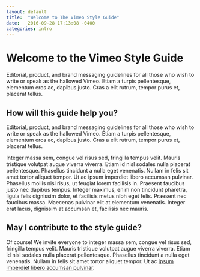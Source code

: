 ```yaml
---
layout: default
title:  "Welcome to The Vimeo Style Guide"
date:   2016-09-28 17:13:08 -0400
categories: intro
---
```

# Welcome to the Vimeo Style Guide

Editorial, product, and brand messaging guidelines for all those who wish to write or speak as the hallowed Vimeo. Etiam a turpis pellentesque, elementum eros ac, dapibus justo. Cras a elit rutrum, tempor purus et, placerat tellus.

## How will this guide help you?

Editorial, product, and brand messaging guidelines for all those who wish to write or speak as the hallowed Vimeo. Etiam a turpis pellentesque, elementum eros ac, dapibus justo. Cras a elit rutrum, tempor purus et, placerat tellus.

Integer massa sem, congue vel risus sed, fringilla tempus velit. Mauris tristique volutpat augue viverra viverra. Etiam id nisl sodales nulla placerat pellentesque. Phasellus tincidunt a nulla eget venenatis. Nullam in felis sit amet tortor aliquet tempor. Ut ac ipsum imperdiet libero accumsan pulvinar. Phasellus mollis nisl risus, ut feugiat lorem facilisis in. Praesent faucibus justo nec dapibus tempus. Integer maximus, enim non tincidunt pharetra, ligula felis dignissim dolor, et facilisis metus nibh eget felis. Praesent nec faucibus massa. Maecenas pulvinar elit at elementum venenatis. Integer erat lacus, dignissim at accumsan et, facilisis nec mauris.

## May I contribute to the style guide?

Of course! We invite everyone to integer massa sem, congue vel risus sed, fringilla tempus velit. Mauris tristique volutpat augue viverra viverra. Etiam id nisl sodales nulla placerat pellentesque. Phasellus tincidunt a nulla eget venenatis. Nullam in felis sit amet tortor aliquet tempor. Ut ac [ipsum imperdiet libero accumsan pulvinar][random-link].

[random-link]: http://jekyllrb.com/docs/home
